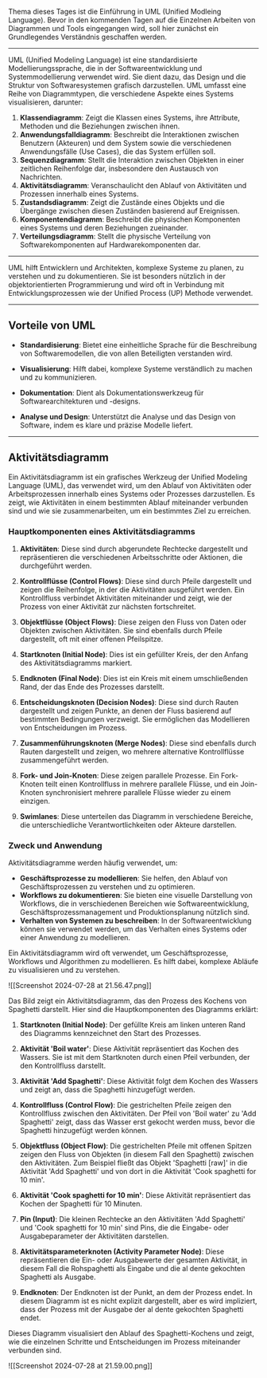 
Thema dieses Tages ist die Einführung in UML (Unified Modleing Language). Bevor in den kommenden Tagen auf die Einzelnen Arbeiten von Diagrammen und Tools eingegangen wird, soll hier zunächst ein Grundlegendes Verständnis geschaffen werden.

---

UML (Unified Modeling Language) ist eine standardisierte Modellierungssprache, die in der Softwareentwicklung und Systemmodellierung verwendet wird. Sie dient dazu, das Design und die Struktur von Softwaresystemen grafisch darzustellen. UML umfasst eine Reihe von Diagrammtypen, die verschiedene Aspekte eines Systems visualisieren, darunter:

1. **Klassendiagramm**: Zeigt die Klassen eines Systems, ihre Attribute, Methoden und die Beziehungen zwischen ihnen.
2. **Anwendungsfalldiagramm**: Beschreibt die Interaktionen zwischen Benutzern (Akteuren) und dem System sowie die verschiedenen Anwendungsfälle (Use Cases), die das System erfüllen soll.
3. **Sequenzdiagramm**: Stellt die Interaktion zwischen Objekten in einer zeitlichen Reihenfolge dar, insbesondere den Austausch von Nachrichten.
4. **Aktivitätsdiagramm**: Veranschaulicht den Ablauf von Aktivitäten und Prozessen innerhalb eines Systems.
5. **Zustandsdiagramm**: Zeigt die Zustände eines Objekts und die Übergänge zwischen diesen Zuständen basierend auf Ereignissen.
6. **Komponentendiagramm**: Beschreibt die physischen Komponenten eines Systems und deren Beziehungen zueinander.
7. **Verteilungsdiagramm**: Stellt die physische Verteilung von Softwarekomponenten auf Hardwarekomponenten dar.

---


UML hilft Entwicklern und Architekten, komplexe Systeme zu planen, zu verstehen und zu dokumentieren. Sie ist besonders nützlich in der objektorientierten Programmierung und wird oft in Verbindung mit Entwicklungsprozessen wie der Unified Process (UP) Methode verwendet.

---
## Vorteile von UML

- **Standardisierung**: Bietet eine einheitliche Sprache für die Beschreibung von Softwaremodellen, die von allen Beteiligten verstanden wird.

- **Visualisierung**: Hilft dabei, komplexe Systeme verständlich zu machen und zu kommunizieren.

- **Dokumentation**: Dient als Dokumentationswerkzeug für Softwarearchitekturen und -designs.

- **Analyse und Design**: Unterstützt die Analyse und das Design von Software, indem es klare und präzise Modelle liefert.
---
## Aktivitätsdiagramm

Ein Aktivitätsdiagramm ist ein grafisches Werkzeug der Unified Modeling Language (UML), das verwendet wird, um den Ablauf von Aktivitäten oder Arbeitsprozessen innerhalb eines Systems oder Prozesses darzustellen. Es zeigt, wie Aktivitäten in einem bestimmten Ablauf miteinander verbunden sind und wie sie zusammenarbeiten, um ein bestimmtes Ziel zu erreichen.

### Hauptkomponenten eines Aktivitätsdiagramms

1. **Aktivitäten**: Diese sind durch abgerundete Rechtecke dargestellt und repräsentieren die verschiedenen Arbeitsschritte oder Aktionen, die durchgeführt werden.

2. **Kontrollflüsse (Control Flows)**: Diese sind durch Pfeile dargestellt und zeigen die Reihenfolge, in der die Aktivitäten ausgeführt werden. Ein Kontrollfluss verbindet Aktivitäten miteinander und zeigt, wie der Prozess von einer Aktivität zur nächsten fortschreitet.

3. **Objektflüsse (Object Flows)**: Diese zeigen den Fluss von Daten oder Objekten zwischen Aktivitäten. Sie sind ebenfalls durch Pfeile dargestellt, oft mit einer offenen Pfeilspitze.

4. **Startknoten (Initial Node)**: Dies ist ein gefüllter Kreis, der den Anfang des Aktivitätsdiagramms markiert.

5. **Endknoten (Final Node)**: Dies ist ein Kreis mit einem umschließenden Rand, der das Ende des Prozesses darstellt.

6. **Entscheidungsknoten (Decision Nodes)**: Diese sind durch Rauten dargestellt und zeigen Punkte, an denen der Fluss basierend auf bestimmten Bedingungen verzweigt. Sie ermöglichen das Modellieren von Entscheidungen im Prozess.

7. **Zusammenführungsknoten (Merge Nodes)**: Diese sind ebenfalls durch Rauten dargestellt und zeigen, wo mehrere alternative Kontrollflüsse zusammengeführt werden.

8. **Fork- und Join-Knoten**: Diese zeigen parallele Prozesse. Ein Fork-Knoten teilt einen Kontrollfluss in mehrere parallele Flüsse, und ein Join-Knoten synchronisiert mehrere parallele Flüsse wieder zu einem einzigen.

9. **Swimlanes**: Diese unterteilen das Diagramm in verschiedene Bereiche, die unterschiedliche Verantwortlichkeiten oder Akteure darstellen.

### Zweck und Anwendung

Aktivitätsdiagramme werden häufig verwendet, um:
- **Geschäftsprozesse zu modellieren**: Sie helfen, den Ablauf von Geschäftsprozessen zu verstehen und zu optimieren.
- **Workflows zu dokumentieren**: Sie bieten eine visuelle Darstellung von Workflows, die in verschiedenen Bereichen wie Softwareentwicklung, Geschäftsprozessmanagement und Produktionsplanung nützlich sind.
- **Verhalten von Systemen zu beschreiben**: In der Softwareentwicklung können sie verwendet werden, um das Verhalten eines Systems oder einer Anwendung zu modellieren.


Ein Aktivitätsdiagramm wird oft verwendet, um Geschäftsprozesse, Workflows und Algorithmen zu modellieren. Es hilft dabei, komplexe Abläufe zu visualisieren und zu verstehen.


![[Screenshot 2024-07-28 at 21.56.47.png]]

Das Bild zeigt ein Aktivitätsdiagramm, das den Prozess des Kochens von Spaghetti darstellt. Hier sind die Hauptkomponenten des Diagramms erklärt:

1. **Startknoten (Initial Node)**: Der gefüllte Kreis am linken unteren Rand des Diagramms kennzeichnet den Start des Prozesses.

2. **Aktivität 'Boil water'**: Diese Aktivität repräsentiert das Kochen des Wassers. Sie ist mit dem Startknoten durch einen Pfeil verbunden, der den Kontrollfluss darstellt.

3. **Aktivität 'Add Spaghetti'**: Diese Aktivität folgt dem Kochen des Wassers und zeigt an, dass die Spaghetti hinzugefügt werden.

4. **Kontrollfluss (Control Flow)**: Die gestrichelten Pfeile zeigen den Kontrollfluss zwischen den Aktivitäten. Der Pfeil von 'Boil water' zu 'Add Spaghetti' zeigt, dass das Wasser erst gekocht werden muss, bevor die Spaghetti hinzugefügt werden können.

5. **Objektfluss (Object Flow)**: Die gestrichelten Pfeile mit offenen Spitzen zeigen den Fluss von Objekten (in diesem Fall den Spaghetti) zwischen den Aktivitäten. Zum Beispiel fließt das Objekt 'Spaghetti [raw]' in die Aktivität 'Add Spaghetti' und von dort in die Aktivität 'Cook spaghetti for 10 min'.

6. **Aktivität 'Cook spaghetti for 10 min'**: Diese Aktivität repräsentiert das Kochen der Spaghetti für 10 Minuten.

7. **Pin (Input)**: Die kleinen Rechtecke an den Aktivitäten 'Add Spaghetti' und 'Cook spaghetti for 10 min' sind Pins, die die Eingabe- oder Ausgabeparameter der Aktivitäten darstellen.

8. **Aktivitätsparameterknoten (Activity Parameter Node)**: Diese repräsentieren die Ein- oder Ausgabewerte der gesamten Aktivität, in diesem Fall die Rohspaghetti als Eingabe und die al dente gekochten Spaghetti als Ausgabe.

9. **Endknoten**: Der Endknoten ist der Punkt, an dem der Prozess endet. In diesem Diagramm ist es nicht explizit dargestellt, aber es wird impliziert, dass der Prozess mit der Ausgabe der al dente gekochten Spaghetti endet.

Dieses Diagramm visualisiert den Ablauf des Spaghetti-Kochens und zeigt, wie die einzelnen Schritte und Entscheidungen im Prozess miteinander verbunden sind.





![[Screenshot 2024-07-28 at 21.59.00.png]]